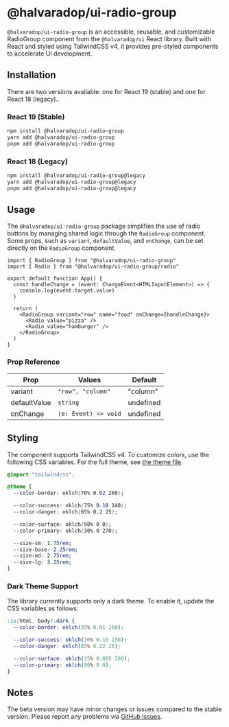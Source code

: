 # @halvaradop/ui-radio-group

`@halvaradop/ui-radio-group` is an accessible, reusable, and customizable RadioGroup component from the `@halvaradop/ui` React library. Built with React and styled using TailwindCSS v4, it provides pre-styled components to accelerate UI development.

## Installation

There are two versions available: one for React 19 (stable) and one for React 18 (legacy)..

### React 19 (Stable)

```bash
npm install @halvaradop/ui-radio-group
yarn add @halvaradop/ui-radio-group
pnpm add @halvaradop/ui-radio-group
```

### React 18 (Legacy)

```bash
npm install @halvaradop/ui-radio-group@legacy
yarn add @halvaradop/ui-radio-group@legacy
pnpm add @halvaradop/ui-radio-group@legacy
```

## Usage

The `@halvaradop/ui-radio-group` package simplifies the use of radio buttons by managing shared logic through the `RadioGroup` component. Some props, such as `variant`, `defaultValue`, and `onChange`, can be set directly on the `RadioGroup` component.

```tsx
import { RadioGroup } from "@halvaradop/ui-radio-group"
import { Radio } from "@halvaradop/ui-radio-group/radio"

export default function App() {
  const handleChange = (event: ChangeEvent<HTMLInputElement>) => {
    console.log(event.target.value)
  }

  return (
    <RadioGroup variant="row" name="food" onChange={handleChange}>
      <Radio value="pizza" />
      <Radio value="hamburger" />
    </RadioGroup>
  )
}
```

### Prop Reference

| Prop         | Values               | Default   |
| ------------ | -------------------- | --------- |
| variant      | `"row", "column"`    | "column"  |
| defaultValue | `string`             | undefined |
| onChange     | `(e: Event) => void` | undefined |

## Styling

The component supports TailwindCSS v4. To customize colors, use the following CSS variables. For the full theme, see [the theme file](https://github.com/halvaradop/ui/blob/master/tailwind.css).

```css
@import "tailwindcss";

@theme {
  --color-border: oklch(70% 0.02 260);

  --color-success: oklch(75% 0.18 140);
  --color-danger: oklch(65% 0.2 25);

  --color-surface: oklch(98% 0 0);
  --color-primary: oklch(30% 0 270);

  --size-sm: 1.75rem;
  --size-base: 2.25rem;
  --size-md: 2.75rem;
  --size-lg: 3.25rem;
}
```

### Dark Theme Support

The library currently supports only a dark theme. To enable it, update the CSS variables as follows:

```css
:is(html, body).dark {
  --color-border: oklch(35% 0.01 260);

  --color-success: oklch(70% 0.19 150);
  --color-danger: oklch(65% 0.22 25);

  --color-surface: oklch(15% 0.005 260);
  --color-primary: oklch(90% 0 0);
}
```

## Notes

The beta version may have minor changes or issues compared to the stable version. Please report any problems via [GitHub Issues](https://github.com/halvaradop/ui/issues).
